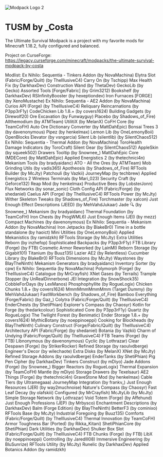 ![Modpack Logo 2](https://github.com/GabrielOsvair/TUSM-by-_Costa/assets/67530921/d2b7433f-0719-4c8e-a45f-38b4e4098bbd)

# TUSM by _Costa
The Ultimate Survival Modpack is a project with my favorite mods for Minecraft 1.18.2, fully configured and balanced.

Project on CurseForge: https://legacy.curseforge.com/minecraft/modpacks/the-ultimate-survival-modpack-by-costa

Modlist:
Ex Nihilo: Sequentia - Tinkers Addon (by NovaMachina)
Elytra Slot (Fabric/Forge/Quilt) (by TheIllusiveC4)
Carry On (by Tschipp)
Max Health Fix (by DarkhaxDev)
Construction Wand (by ThetaDev)
GeckoLib (by Gecko)
Assorted Tools [Forge/Fabric] (by Grim3212)
Bookshelf (by DarkhaxDev)
RSInfinityBooster (by hexeptiondev)
Iron Furnaces [FORGE] (by XenoMustache)
Ex Nihilo: Sequentia - AE2 Addon (by NovaMachina)
Curios API (Forge) (by TheIllusiveC4)
Reliquary Reincarnations (by P3pp3rF1y)
CodeChicken Lib 1.8.+ (by covers1624)
Building Gadgets (by Direwolf20)
Ore Excavation (by Funwayguy)
Placebo (by Shadows_of_Fire)
Allthemodium (by ATMTeam)
UtilitiX (by MelanX)
CoFH Core (by TeamCoFH)
Auto Ore Dictionary Converter (by MattDahEpic)
Bonsai Trees 3 (by davenonymous)
Pipez (by henkelmax)
Lemon Lib (by OneLemonyBoii)
OpenBlocks Elevator (by vsngarcia)
Silent Lib (silentlib) (by SilentChaos512)
Ex Nihilo: Sequentia - Thermal Addon (by NovaMachina)
ToroHealth Damage Indicators (by ToroCraft)
Silent Gear (by SilentChaos512)
AppleSkin (by squeek502)
Drawers Tooltip (by Snownee_)
MattDahEpic Core (MDECore) (by MattDahEpic)
Applied Energistics 2 (by thetechnici4n)
Mekanism Tools (by bradyaidanc)
ATO - All the Ores (by ATMTeam)
Mob Grinding Utils (by vadis365)
Apotheosis (by Shadows_of_Fire)
RFTools Builder (by McJty)
Patchouli (by Vazkii)
JourneyMap (by techbrew)
Applied Energistics 2 Wireless Terminals (by Mari_023)
Security Craft (by Geforce132)
Reap Mod (by henkelmax)
Productive Bees (by LobsterJonn)
Flux Networks (by sonar_sonic)
Cloth Config API (Fabric/Forge) (by shedaniel)
Caelus API (Forge) (by TheIllusiveC4)
RFTools Power (by McJty)
Wither Skeleton Tweaks (by Shadows_of_Fire)
Torchmaster (by xalcon)
Just Enough Effect Descriptions (JEED) (by MehVahdJukaar)
Jade 🔍 (by Snownee_)
Mekanism (by bradyaidanc)
Thermal Foundation (by TeamCoFH)
Iron Chests (by ProgWML6)
Just Enough Items (JEI) (by mezz)
Compact Machines (by davenonymous)
Ex Nihilo: Sequentia - Mekanism Addon (by NovaMachina)
Iron Jetpacks (by BlakeBr0)
Time in a bottle standalone (by haoict)
Mini Utilities (by OneLemonyBoii)
Applied Mekanistics (by ramidzkh)
RFTools Storage (by McJty)
Extra Utilities Reborn (by inzhefop)
Sophisticated Backpacks (by P3pp3rF1y)
FTB Library (Forge) (by FTB)
Cosmetic Armor Reworked (by LainMI)
Reborn Storage (by Gigabit101)
Titanium (by Buuz135)
Lazier AE2 (by Relentless)
Cucumber Library (by BlakeBr0)
RFTools Dimensions (by McJty)
Waystones (by BlayTheNinth)
Mekanism Generators (by bradyaidanc)
Inventory Sorter (by cpw)
Ex Nihilo: Sequentia (by NovaMachina)
Polymorph (Forge) (by TheIllusiveC4)
Catalogue (by MrCrayfish)
XNet Gases (by Terrails)
Trample Stopper (by UnRealDinnerbone)
JEI Integration (by SnowShock35)
CobbleForDays (by LexManos)
Phosphophyllite (by RogueLogix)
Chicken Chunks 1.8.+ (by covers1624)
MmmMmmMmmMmm (Target Dummy) (by MehVahdJukaar)
FastWorkbench (by Shadows_of_Fire)
Bamboo Everything (Forge/Fabric) (by Gaz_)
Colytra (Fabric/Forge/Quilt) (by TheIllusiveC4)
EnderChests (by ShetiPhian)
Explorer's Compass (by Chaosyr)
Kotlin for Forge (by thedarkcolour)
Sophisticated Core (by P3pp3rF1y)
Quartz (by RogueLogix)
The Twilight Forest (by Benimatic)
Ender Storage 1.8.+ (by covers1624)
MythicBotany (by noeppinoeppi)
Cooking for Blockheads (by BlayTheNinth)
Culinary Construct (Forge/Fabric/Quilt) (by TheIllusiveC4)
Architectury API (Fabric/Forge) (by shedaniel)
Botania (by Vazkii)
Charm of Undying (Fabric/Forge/Quilt) (by TheIllusiveC4)
FTB Teams (Forge) (by FTB)
Libnonymous (by davenonymous)
Cyclic (by Lothrazar)
Clear Despawn [Forge] (by StrikerRocker)
Refined Storage (by raoulvdberge)
Engineer's Decor (by wilechaote)
Extra Disks (by MelanX)
XNet (by McJty)
Refined Storage Addons (by raoulvdberge)
EnderTanks (by ShetiPhian)
Pig Pen Cipher (by DarkhaxDev)
Tinkers Construct (by mDiyo)
Jade Addons (Forge) (by Snownee_)
Bigger Reactors (by RogueLogix)
Thermal Expansion (by TeamCoFH)
Mantle (by mDiyo)
Storage Drawers (by Texelsaur)
AE2 Things [Forge] (by thetechnici4n)
GraveStone Mod (by henkelmax)
Cable Tiers (by Ultramegaaa)
JourneyMap Integration (by frankv_)
Just Enough Resources (JER) (by way2muchnoise)
Nature's Compass (by Chaosyr)
Fast Leaf Decay (by olafskiii)
Configured (by MrCrayfish)
McJtyLib (by McJty)
Simple Storage Network (by Lothrazar)
Void Totem (Forge) (by Affehund)
Just Enough Professions (JEP) (by Mrbysco)
Enchantment Descriptions (by DarkhaxDev)
Balm (Forge Edition) (by BlayTheNinth)
BetterF3 (by cominixo)
RFTools Base (by McJty)
Industrial Foregoing (by Buuz135)
Comforts (Fabric/Forge/Quilt) (by TheIllusiveC4)
Thermal Innovation (by TeamCoFH)
Armor Toughness Bar (Ported) (by Rikka_Kitani)
ShetiPhianCore (by ShetiPhian)
Dark Utilities (by DarkhaxDev)
Shulker Box Slot (Fabric/Forge/Quilt) (by TheIllusiveC4)
FTB Chunks (Forge) (by FTB)
LibX (by noeppinoeppi)
Controlling (by Jaredlll08)
Immersive Engineering (by BluSunrize)
RFTools Utility (by McJty)
Runelic (by DarkhaxDev)
Applied Botanics Addon (by ramidzkh)
